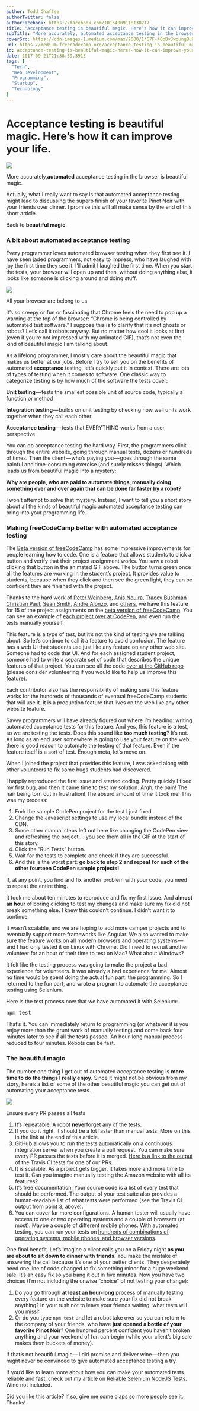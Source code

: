 ```yaml
---
author: Todd Chaffee
authorTwitter: false
authorFacebook: https://facebook.com/10154009118138217
title: "Acceptance testing is beautiful magic. Here’s how it can improve your life."
subTitle: "More accurately, automated acceptance testing in the browser is beautiful magic...."
coverSrc: https://cdn-images-1.medium.com/max/2000/1*G7F-40pBvJwqungBuBtYyg.jpeg
url: https://medium.freecodecamp.org/acceptance-testing-is-beautiful-magic-heres-how-it-can-improve-your-life-41759775d19d
id: acceptance-testing-is-beautiful-magic-heres-how-it-can-improve-your-life-41759775d19d
date: 2017-09-21T21:38:59.391Z
tags: [
  "Tech",
  "Web Development",
  "Programming",
  "Startup",
  "Technology"
]
---
```

# Acceptance testing is beautiful magic. Here’s how it can improve your life.







![](https://cdn-images-1.medium.com/max/2000/1*G7F-40pBvJwqungBuBtYyg.jpeg)







More accurately,**automated** acceptance testing in the browser is beautiful magic.

Actually, what I really want to say is that automated acceptance testing might lead to discussing the superb finish of your favorite Pinot Noir with your friends over dinner. I promise this will all make sense by the end of this short article.

Back to **beautiful magic**.

### A bit about automated acceptance testing

Every programmer loves automated browser testing when they first see it. I have seen jaded programmers, not easy to impress, who have laughed with joy the first time they see it. I’ll admit I laughed the first time. When you start the tests, your browser will open up and then, without doing anything else, it looks like someone is clicking around and doing stuff.



![](https://cdn-images-1.medium.com/max/1600/1*nzxSEzpGYHtDOjXcO2RT2A.gif)

All your browser are belong to us



It’s so creepy or fun or fascinating that Chrome feels the need to pop up a warning at the top of the browser: “Chrome is being controlled by automated test software.” I suppose this is to clarify that it’s not ghosts or robots? Let’s call it robots anyway. But no matter how cool it looks at first (even if you’re not impressed with my animated GIF), that’s not even the kind of beautiful magic I am talking about.

As a lifelong programmer, I mostly care about the beautiful magic that makes us better at our jobs. Before I try to sell you on the benefits of automated **acceptance** testing, let’s quickly put it in context. There are lots of types of testing when it comes to software. One classic way to categorize testing is by how much of the software the tests cover:

**Unit testing** — tests the smallest possible unit of source code, typically a function or method

**Integration testing** — builds on unit testing by checking how well units work together when they call each other

**Acceptance testing** — tests that EVERYTHING works from a user perspective

You can do acceptance testing the hard way. First, the programmers click through the entire website, going through manual tests, dozens or hundreds of times. Then the client — who’s paying you — goes through the same painful and time-consuming exercise (and surely misses things). Which leads us from beautiful magic into a mystery:

**Why are people, who are paid to automate things, manually doing something over and over again that can be done far faster by a robot?**

I won’t attempt to solve that mystery. Instead, I want to tell you a short story about all the kinds of beautiful magic automated acceptance testing can bring into your programming life.

### Making freeCodeCamp better with automated acceptance testing

The [Beta version of freeCodeCamp](http://beta.freecodecamp.com/en/) has some impressive improvements for people learning how to code. One is a feature that allows students to click a button and verify that their project assignment works. You saw a robot clicking that button in the animated GIF above. The button turns green once all the features are working in the student’s project. It provides value to students, because when they click and then see the green light, they can be confident they are finished with the project.

Thanks to the hard work of [Peter Weinberg](https://github.com/no-stack-dub-sack), [Anis Nouira](https://github.com/Weezlo), [Tracey Bushman](https://github.com/tbushman) [Christian Paul](https://github.com/Christian-Paul), [Sean Smith](https://github.com/bonham000), [Andre Alonzo](https://github.com/paycoguy), and [others](https://github.com/freeCodeCamp/testable-projects-fcc/graphs/contributors), we have this feature for 15 of the project assignments on the [beta version of freeCodeCamp](http://beta.freecodecamp.com/en/). You can see an example of [each project over at CodePen](https://codepen.io/collection/npZPmR/), and even run the tests manually yourself.

This feature is a type of test, but it’s not the kind of testing we are talking about. So let’s continue to call it a feature to avoid confusion. The feature has a web UI that students use just like any feature on any other web site. Someone had to code that UI. And for each assigned student project, someone had to write a separate set of code that describes the unique features of that project. You can see all the code [over at the GitHub repo](https://github.com/freeCodeCamp/testable-projects-fcc) (please consider volunteering if you would like to help us improve this feature).

Each contributor also has the responsibility of making sure this feature works for the hundreds of thousands of eventual freeCodeCamp students that will use it. It is a production feature that lives on the web like any other website feature.

Savvy programmers will have already figured out where I’m heading: writing automated acceptance tests for this feature. And yes, this feature is a test, so we are testing the tests. Does this sound like **too much testing**? It’s not. As long as an end user somewhere is going to use your feature on the web, there is good reason to automate the testing of that feature. Even if the feature itself is a sort of test. Enough meta, let’s move on.

When I joined the project that provides this feature, I was asked along with other volunteers to fix some bugs students had discovered.

I happily reproduced the first issue and started coding. Pretty quickly I fixed my first bug, and then it came time to test my solution. Argh, the pain! The hair being torn out in frustration! The absurd amount of time it took me! This was my process:

1.  Fork the sample CodePen project for the test I just fixed.
2.  Change the Javascript settings to use my local bundle instead of the CDN.
3.  Some other manual steps left out here like changing the CodePen view and refreshing the project…. you see them all in the GIF at the start of this story.
4.  Click the “Run Tests” button.
5.  Wait for the tests to complete and check if they are successful.
6.  And this is the worst part: **go back to step 2 and repeat for each of the other fourteen CodePen sample projects!**

If, at any point, you find and fix another problem with your code, you need to repeat the entire thing.

It took me about ten minutes to reproduce and fix my first issue. And **almost an hour** of boring clicking to test my changes and make sure my fix did not break something else. I knew this couldn’t continue. I didn’t want it to continue.

It wasn’t scalable, and we are hoping to add more camper projects and to eventually support more frameworks like Angular. We also wanted to make sure the feature works on all modern browsers and operating systems — and I had only tested it on Linux with Chrome. Did I need to recruit another volunteer for an hour of their time to test on Mac? What about Windows?

It felt like the testing process was going to make the project a bad experience for volunteers. It was already a bad experience for me. Almost no time would be spent doing the actual fun part: the programming. So I returned to the fun part, and wrote a program to automate the acceptance testing using Selenium.

Here is the test process now that we have automated it with Selenium:

<pre name="5d1b" id="5d1b" class="graf graf--pre graf-after--p">npm test</pre>

That’s it. You can immediately return to programming (or whatever it is you enjoy more than the grunt work of manually testing) and come back four minutes later to see if all the tests passed. An hour-long manual process reduced to four minutes. Robots can be fast.

### The beautiful magic

The number one thing I get out of automated acceptance testing is **more time to do the things I really enjoy**_._ Since it might not be obvious from my story, here’s a list of some of the other beautiful magic you can get out of automating your acceptance tests.



![](https://cdn-images-1.medium.com/max/1600/1*Os-jiD2t3qqx8Xngxin3sg.png)

Ensure every PR passes all tests



1.  It’s repeatable. A robot **never**forget any of the tests.
2.  If you do it right, it should be a lot faster than manual tests. More on this in the link at the end of this article.
3.  GitHub allows you to run the tests automatically on a continuous integration server when you create a pull request. You can make sure every PR passes the tests before it is merged. [Here is a link to the output](https://travis-ci.org/freeCodeCamp/testable-projects-fcc/builds/258281930?utm_source=github_status&utm_medium=notification) of the Travis CI tests for one of our PRs.
4.  It is scalable. As a project gets bigger, it takes more and more time to test it. Can you imagine manually testing the Amazon website with all its features?
5.  It’s free documentation. Your source code is a list of every test that should be performed. The output of your test suite also provides a human-readable list of what tests were performed (see the Travis CI output from point 3, above).
6.  You can cover far more configurations. A human tester will usually have access to one or two operating systems and a couple of browsers (at most). Maybe a couple of different mobile phones. With automated testing, you can run your tests on [hundreds of combinations of operating systems, mobile phones, and browser versions](https://saucelabs.com/platforms).

One final benefit. Let’s imagine a client calls you on a Friday night **as you are about to sit down to dinner with friends**. You make the mistake of answering the call because it’s one of your better clients. They desperately need one line of code changed to fix something minor for a huge weekend sale. It’s an easy fix so you bang it out in five minutes. Now you have two choices (I’m not including the unwise “choice” of not testing your change):

1.  Do you go through **at least an hour-long** process of manually testing every feature on the website to make sure your fix did not break anything? In your rush not to leave your friends waiting, what tests will you miss?
2.  Or do you type `npm test` and let a robot take over so you can return to the company of your friends, who have **just opened a bottle of your favorite Pinot Noir**? One hundred percent confident you haven’t broken anything and your weekend of fun can begin (while your client’s big sale makes them buckets of money).

If that’s not beautiful magic — I did promise and deliver wine — then you might never be convinced to give automated acceptance testing a try.

If you’d like to learn more about how you can make your automated tests reliable and fast, check out my article on [Reliable Selenium NodeJS Tests](https://medium.com/@tchaffee/reliable-selenium-nodejs-tests-c3fdafdca2a9). Wine not included.

Did you like this article? If so, give me some claps so more people see it. Thanks!








